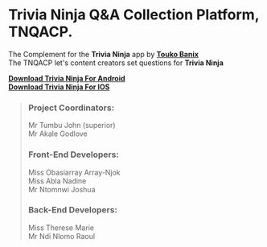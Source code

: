 
# Trivia Ninja Q&A Collection Platform, TNQACP. 

The Complement for the **Trivia Ninja** app by [**Touko Banix**](https://toukobanix.com)  
The TNQACP let's content creators set questions for **Trivia Ninja**  

[**Download Trivia Ninja For Android**](https://play.google.com/store/apps/details?id=com.trivia.ninja)  
[**Download Trivia Ninja For IOS**](https://via.placeholder.com/1024x1024/FFFFFF/000000/?text=IOS+Version+Coming+Soon)  

> ### Project Coordinators:
> Mr Tumbu John (superior)  
> Mr Akale Godlove  
>
> ### Front-End Developers:
> Miss Obasiarray Array-Njok  
> Miss Abla Nadine  
> Mr Ntomnwi Joshua
>
> ### Back-End Developers:
> Miss Therese Marie  
> Mr Ndi Nlomo Raoul  


